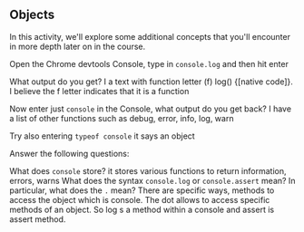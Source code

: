 ## Objects

In this activity, we'll explore some additional concepts that you'll encounter in more depth later on in the course.

Open the Chrome devtools Console, type in `console.log` and then hit enter

What output do you get?
I a text with function letter (f) log() {[native code]}. I believe the f letter indicates that it is a function 

Now enter just `console` in the Console, what output do you get back?
I have a list of other functions such as debug, error, info, log, warn

Try also entering `typeof console`
it says an object

Answer the following questions:

What does `console` store?
it stores various functions to return information, errors, warns
What does the syntax `console.log` or `console.assert` mean? In particular, what does the `.` mean?
There are specific ways, methods to access the object which is console. The dot allows to access specific methods of an object. So log s a method within a console and assert is assert method.
